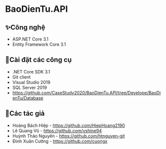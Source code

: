 
# BaoDienTu.API
## ✨Công nghệ
- ASP.NET Core 3.1
- Entity Framework Core 3.1
## 🚀Cài đặt các công cụ
- .NET Core SDK 3.1
- Git client
- Visual Studio 2019
- SQL Server 2019
- https://github.com/CaseStudy2020/BaoDienTu.API/tree/Develope/BaoDienTu/Database
## 👤Các tác giả
- Hoàng Bách Hiệp - https://github.com/HiepHoang2190
- Lê Quang Vũ - https://github.com/vshine94
- Huỳnh Thảo Nguyên - https://github.com/htnguyen-git
- Đinh Xuân Cường - https://github.com/cuongx

